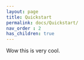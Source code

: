 ```yaml
---
layout: page
title: Quickstart
permalink: docs/Quickstart/
nav_order : 2
has_children: true
---
```


Wow this is very cool.